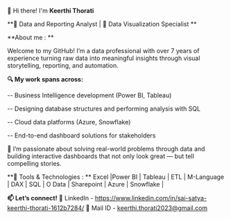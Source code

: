 👋 Hi there! I'm **Keerthi Thorati**

**🎯 Data and Reporting Analyst | 🎯 Data Visualization Specialist **

**About me : **

Welcome to my GitHub! I’m a data professional with over 7 years of experience turning raw data into meaningful insights through visual storytelling, reporting, and automation.

**🔍 My work spans across:**

-- Business Intelligence development (Power BI, Tableau)

-- Designing database structures and performing analysis with SQL

-- Cloud data platforms (Azure, Snowflake)

-- End-to-end dashboard solutions for stakeholders

💼 I’m passionate about solving real-world problems through data and building interactive dashboards that not only look great — but tell compelling stories.

**🔧 Tools & Technologies : **
  Excel |Power BI | Tableau | ETL | M-Language | DAX | SQL | O Data | Sharepoint |  Azure | Snowflake |

**📫 Let’s connect!**
🔗 LinkedIn - https://www.linkedin.com/in/sai-satya-keerthi-thorati-1612b7284/
📧 Mail ID  -   keerthi.thorati2023@gmail.com


